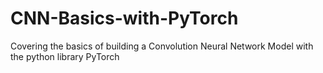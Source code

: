 # CNN-Basics-with-PyTorch
Covering the basics of building a Convolution Neural Network Model with the python library PyTorch
